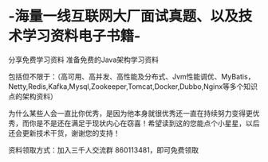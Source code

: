 # -海量一线互联网大厂面试真题、以及技术学习资料电子书籍-

分享免费学习资料
准备免费的Java架构学习资料

包括但不限于：（高可用、高并发、高性能及分布式、Jvm性能调优、MyBatis，Netty,Redis,Kafka,Mysql,Zookeeper,Tomcat,Docker,Dubbo,Nginx等多个知识点的架构资料）

为什么某些人会一直比你优秀，是因为他本身就很优秀还一直在持续努力变得更优秀，而你是不是还在满足于现状内心在窃喜！希望读到这的您能点个小星星，以后还会更新技术干货，谢谢您的支持！

资料领取方式：加入三千人交流群  860113481，即可免费领取
